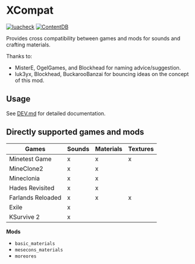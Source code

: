 # XCompat

[![luacheck](https://github.com/mt-mods/xcompat/workflows/luacheck/badge.svg)](https://github.com/mt-mods/xcompat/actions)
[![ContentDB](https://content.minetest.net/packages/mt-mods/xcompat/shields/downloads/)](https://content.minetest.net/packages/mt-mods/xcompat/)

Provides cross compatibility between games and mods for sounds and crafting materials.

Thanks to:
* MisterE, OgelGames, and Blockhead for naming advice/suggestion.
* luk3yx, Blockhead, BuckarooBanzai for bouncing ideas on the concept of this mod.

## Usage

See [DEV.md](DEV.md) for detailed documentation.

## Directly supported games and mods

| Games             | Sounds    | Materials | Textures  |
| ----------------- | --------- | --------- | --------- |
| Minetest Game     | x         | x         | x         |
| MineClone2        | x         | x         |           |
| Mineclonia        | x         | x         |           |
| Hades Revisited   | x         | x         |           |
| Farlands Reloaded | x         | x         | x         |
| Exile             | x         |           |           |
| KSurvive 2        | x         |           |           |

**Mods**
* `basic_materials`
* `mesecons_materials`
* `moreores`
